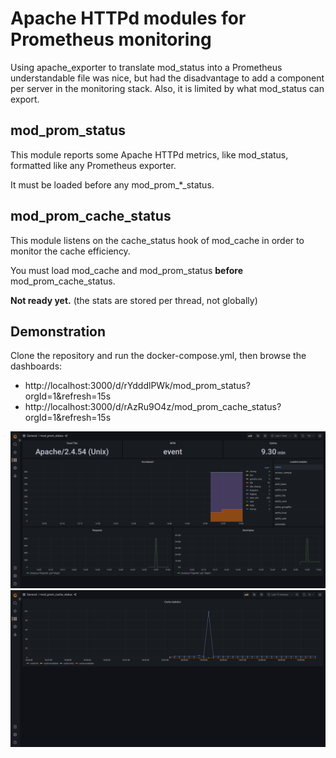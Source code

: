 # Apache HTTPd modules for Prometheus monitoring

Using apache_exporter to translate mod_status into a Prometheus understandable file was nice, but had the disadvantage to
add a component per server in the monitoring stack. Also, it is limited by what mod_status can export.

## mod_prom_status

This module reports some Apache HTTPd metrics, like mod_status, formatted like any Prometheus exporter.

It must be loaded before any mod_prom_*_status.

## mod_prom_cache_status

This module listens on the cache_status hook of mod_cache in order to monitor the cache efficiency. 

You must load mod_cache and mod_prom_status **before** mod_prom_cache_status.

**Not ready yet.** (the stats are stored per thread, not globally)

## Demonstration

Clone the repository and run the docker-compose.yml, then browse the dashboards:
- http://localhost:3000/d/rYdddlPWk/mod_prom_status?orgId=1&refresh=15s
- http://localhost:3000/d/rAzRu9O4z/mod_prom_cache_status?orgId=1&refresh=15s

![grafana_mod_prom_status](https://github.com/aurelien-riv/mod_prom_status/blob/main/docker-demo/.screenshots/grafana_mod_prom_status.png?raw=true)
![grafana_mod_prom_cache_status](https://github.com/aurelien-riv/mod_prom_status/blob/main/docker-demo/.screenshots/grafana_mod_prom_cache_status.png?raw=true)
